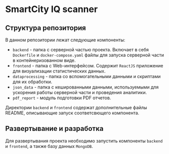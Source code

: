 # SmartCity IQ scanner

## Структура репозитория

В данном репозитории лежат следующие компоненты:
 - `backend` - папка с серверной частью проекта. Включает в себя `Dockerfile` и `docker-compose.yaml` файлы для запуска серверной части в контейнеризованном виде.
 - `frontend` - папка с Web-интерфейсом. Содержит `ReactJS` приложение для визуализации статистических данных.
 - `dataprocessing` - папка со вспомогательными данными и скриптами для их обработки.
 - `json_data` - папка с кешированными данными, используемыми для ускорения работы серверной части и проведения аналитики.
 - `pdf_report` - модуль подготовки PDF отчетов.

Директории `backend` и `frontend` содержат дополнительные файлы README, описывающие запуск соответсвющего компонента.

## Развертывание и разработка

Для развертывания проекта необходимо запустить компоненты `backend` и `frontend`, а также базу данных `MongoDB`.

